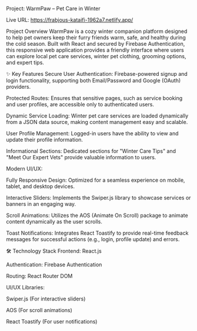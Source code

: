 Project: WarmPaw – Pet Care in Winter

Live URL: https://frabjous-kataifi-1962a7.netlify.app/

Project Overview WarmPaw is a cozy winter companion platform designed to help pet owners keep their furry friends warm, safe, and healthy during the cold season. Built with React and secured by Firebase Authentication, this responsive web application provides a friendly interface where users can explore local pet care services, winter pet clothing, grooming options, and expert tips.

✨ Key Features Secure User Authentication: Firebase-powered signup and login functionality, supporting both Email/Password and Google (OAuth) providers.

Protected Routes: Ensures that sensitive pages, such as service booking and user profiles, are accessible only to authenticated users.

Dynamic Service Loading: Winter pet care services are loaded dynamically from a JSON data source, making content management easy and scalable.

User Profile Management: Logged-in users have the ability to view and update their profile information.

Informational Sections: Dedicated sections for "Winter Care Tips" and "Meet Our Expert Vets" provide valuable information to users.

Modern UI/UX:

Fully Responsive Design: Optimized for a seamless experience on mobile, tablet, and desktop devices.

Interactive Sliders: Implements the Swiper.js library to showcase services or banners in an engaging way.

Scroll Animations: Utilizes the AOS (Animate On Scroll) package to animate content dynamically as the user scrolls.

Toast Notifications: Integrates React Toastify to provide real-time feedback messages for successful actions (e.g., login, profile update) and errors.

🛠️ Technology Stack Frontend: React.js

Authentication: Firebase Authentication

Routing: React Router DOM

UI/UX Libraries:

Swiper.js (For interactive sliders)

AOS (For scroll animations)

React Toastify (For user notifications)
